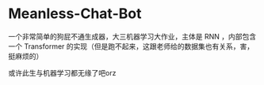 # Meanless-Chat-Bot

一个非常简单的狗屁不通生成器，大三机器学习大作业，主体是 RNN ，内部包含一个 Transformer 的实现（但是跑不起来，这跟老师给的数据集也有关系，害，挺麻烦的）

或许此生与机器学习都无缘了吧orz
